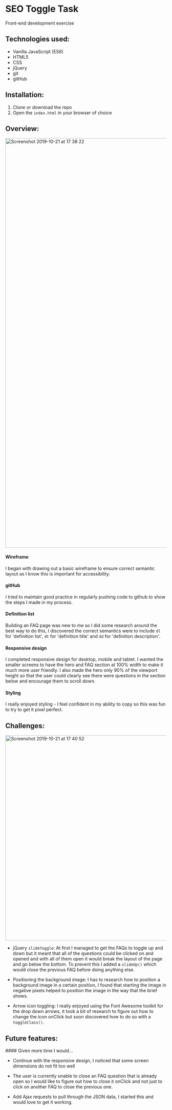 # SEO Toggle Task
Front-end development exercise  

## Technologies used:

* Vanilla JavaScript (ES6)
* HTML5
* CSS
* jQuery
* git
* gitHub

## Installation:

1. Clone or download the repo
1. Open the `index.html` in your browser of choice

## Overview:

<img width="1280" alt="Screenshot 2019-10-21 at 17 38 22" src="https://user-images.githubusercontent.com/38182323/67224745-cfe15b80-f429-11e9-9bb8-50f10eef5182.png">

#### Wireframe
I began with drawing out a basic wireframe to ensure correct semantic layout as I know this is important for accessibility.  

#### gitHub
I tried to maintain good practice in regularly pushing code to github to show the steps I made in my process.

#### Definition list
Building an FAQ page was new to me so I did some research around the best way to do this, I discovered the correct semantics were to include `dl` for 'definition list', `dt` for 'definition title' and `dd` for 'definition description'.

#### Responsive design
I completed responsive design for desktop, mobile and tablet. I wanted the smaller screens to have the hero and FAQ section at 100% width to make it much more user friendly. I also made the hero only 90% of the viewport height so that the user could clearly see there were questions in the section below and encourage them to scroll down.

#### Styling
I really enjoyed styling - I feel confident in my ability to copy so this was fun to try to get it pixel perfect.

## Challenges:

<img width="642" alt="Screenshot 2019-10-21 at 17 40 52" src="https://user-images.githubusercontent.com/38182323/67224835-fdc6a000-f429-11e9-9a3f-fce8b0c57900.png">

* jQuery `slideToggle`: At first I managed to get the FAQs to toggle up and down but it meant that all of the questions could be clicked on and opened and with all of them open it would break the layout of the page and go below the bottom. To prevent this I added a `slideUp()` which would close the previous FAQ before doing anything else.

* Positioning the background image: I has to research how to position a background image in a certain position, I found that starting the image in negative pixels helped to position the image in the way that the brief shows.

* Arrow icon toggling: I really enjoyed using the Font Awesome toolkit for the drop down arrows, it took a bit of research to figure out how to change the icon onClick but soon discovered how to do so with a `toggleClass()`.


## Future features:

#### Given more time I would...
* Continue with the responsive design, I noticed that some screen dimensions do not fit too well

* The user is currently unable to close an FAQ question that is already open so I would like to figure out how to close it onClick and not just to click on another FAQ to close the previous one.

* Add Ajax requests to pull through the JSON data, I started this and would love to get it working.
